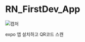 # RN_FirstDev_App


![캡처](https://user-images.githubusercontent.com/38012855/141279723-b0ef895c-cfa6-41e3-9354-5c6ab979dcf3.JPG)


expo 앱 설치하고 QR코드 스캔
